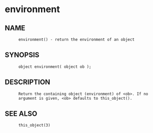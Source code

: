 # environment
## NAME
          environment() - return the environment of an object

## SYNOPSIS
          object environment( object ob );

## DESCRIPTION
          Return the containing object (environment) of <ob>. If no
          argument is given, <ob> defaults to this_object().

## SEE ALSO
          this_object(3)
